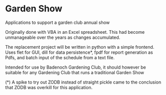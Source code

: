 # Garden Show
 Applications to support a garden club annual show

 Originally done with VBA in an Excel spreadsheet.
 This had become unmanageable over the years as changes accumulated.

 The replacement project will be written in python with a simple frontend.
 Uses flet for GUI, dill for data persistence*,
 fpdf for report generation as Pdfs,
 and batch input of the schedule from a text file.

 Intended for use by Badenoch Gardening Club, it should however be suitable
 for any Gardening Club that runs a traditional Garden Show

(*) A spike to try out ZODB instead of straight pickle came to the
conclusion that ZODB was overkill for this application.
